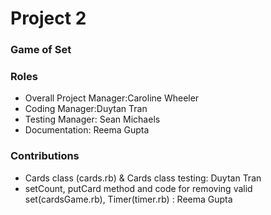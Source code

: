 # Project 2
### Game of Set

### Roles
* Overall Project Manager:Caroline Wheeler
* Coding Manager:Duytan Tran
* Testing Manager: Sean Michaels  
* Documentation: Reema Gupta

### Contributions
* Cards class (cards.rb) & Cards class testing: Duytan Tran
* setCount, putCard method and code for removing valid set(cardsGame.rb), Timer(timer.rb)  : Reema Gupta
